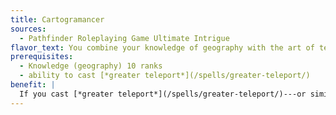 ```yaml
---
title: Cartogramancer
sources:
  - Pathfinder Roleplaying Game Ultimate Intrigue
flavor_text: You combine your knowledge of geography with the art of teleportation.
prerequisites:
  - Knowledge (geography) 10 ranks
  - ability to cast [*greater teleport*](/spells/greater-teleport/)
benefit: |
  If you cast [*greater teleport*](/spells/greater-teleport/)---or similar teleportation effects that require a reliable description of the location---but do not have a reliable description of the destination, you can attempt a DC 25 Knowledge (geography) check prior to casting the spell to gain a reliable description of some location within 100 miles of the destination. If you exceed the DC by 10, you gain a description of some location within 50 miles, and if you succeed the DC by 20, you gain a description of some location within 25 miles. Once you have attempted such a check for a specific location, you cannot attempt it again, and if you attempt to use greater teleport elsewhere in the same general area, the result is the same. For instance, if you don't know the location of the villain's castle, you also don't know a location within 100 miles of the stables next to the villain's castle, or within 100 miles of the town half a mile away from the villain's castle.
---
```


